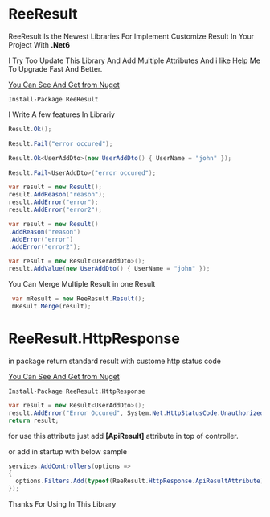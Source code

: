 # ReeResult


ReeResult Is the Newest Libraries For Implement Customize Result In Your Project With **.Net6**

I Try Too Update This Library And Add Multiple Attributes And i like Help Me To Upgrade Fast And Better.

[You Can See And Get from Nuget](https://www.nuget.org/packages/ReeResult "You Can See And Get from Nuget")

`Install-Package ReeResult`




I Write A few features In Librariy




```csharp
Result.Ok();
```

 ```csharp
Result.Fail("error occured");
```



```csharp
Result.Ok<UserAddDto>(new UserAddDto() { UserName = "john" });
```

```csharp
Result.Fail<UserAddDto>("error occured");
```


```csharp
var result = new Result();
result.AddReason("reason");
result.AddError("error");
result.AddError("error2");
```

```csharp
var result = new Result()
.AddReason("reason")
.AddError("error")
.AddError("error2");
```

```csharp
var result = new Result<UserAddDto>();
result.AddValue(new UserAddDto() { UserName = "john" });
```
You Can Merge Multiple Result in one Result


```csharp
 var mResult = new ReeResult.Result();
 mResult.Merge(result);
```




# ReeResult.HttpResponse

in package return standard result with custome http status code

[You Can See And Get from Nuget](https://www.nuget.org/packages/ReeResult.HttpResponse")

`Install-Package ReeResult.HttpResponse`


```csharp
var result = new Result<UserAddDto>();
result.AddError("Error Occured", System.Net.HttpStatusCode.Unauthorized);
return result;
```
for use this attribute just add  **[ApiResult]** attribute in top of controller.

 or add in startup with below sample
 
 ```csharp
services.AddControllers(options =>
 {
   options.Filters.Add(typeof(ReeResult.HttpResponse.ApiResultAttribute));
});
```


Thanks For Using In This Library
